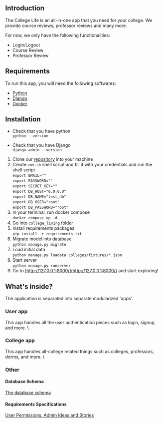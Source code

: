 ## Introduction

The College Life is an all-in-one app that you need for your college. We provide course reviews, professor reviews and
many more.

For now, we only have the following functionalities:
- Login/Logout
- Course Review
- Professor Review

## Requirements

To run this app, you will need the following softwares:

- [Python](https://realpython.com/installing-python/)
- [Django](https://docs.djangoproject.com/en/4.1/topics/install/#installing-official-release)
- [Docker](https://docs.docker.com/get-docker/)

## Installation

- Check that you have python\
`python --version`

- Check that you have Django\
`django-admin --version`

1. Clone our [repository](https://github.com/nategreb/college-life.git) into your machine
2. Create `env.sh` shell script and fill it with your credentials and run the shell script\
`export EMAIL=""`\
`export PASSWORD=""`\
`export SECRET_KEY=""`\
`export DB_HOST="0.0.0.0"`\
`export DB_NAME="test_db"`\
`export DB_USER="root"`\
`export DB_PASSWORD="root"`
3. In your terminal, run docker compose\
`docker compose up -d`
4. Go into `college_living` folder
5. Install requirements packages\
   `pip install -r requirements.txt`
6. Migrate model into database\
   `python manage.py migrate`
7. Load initial data\
   `python manage.py loadata colleges/fixtures/*.json`
8. Start server\
   `python manage.py runserver`
9. Go to [http://127.0.0.1:8000/](http://127.0.0.1:8000/) and start exploring!

## What's inside?

The application is separated into separate modularized 'apps'.

### User app

This app handles all the user authentication pieces such as login, signup, and more. \

### College app

This app handles all-college related things such as colleges, professors, dorms, and more. \

### Other

#### Database Schema

[The database schema](https://lucid.app/lucidchart/da4967dc-187f-4e87-b688-998ee54864e2/edit?viewport_loc=-2673%2C-743%2C2498%2C1382%2CdQU9AV-7MZRt&invitationId=inv_692d414c-97e7-4edc-b2c7-565d60652b49)

#### Requirements Specifications

[User Permissions, Admin Ideas and Stories](https://www.notion.so/college-living/Users-Colleges-Privileges-05c81ea76b844337b3e044c98f07db69)

